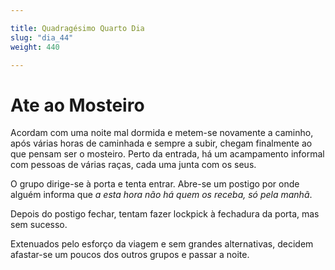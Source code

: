 ```yaml
---

title: Quadragésimo Quarto Dia 
slug: "dia_44"
weight: 440

---
```


# Ate ao Mosteiro

Acordam com uma noite mal dormida e metem-se novamente a caminho, após várias horas de caminhada e sempre a subir, chegam finalmente ao que pensam ser o mosteiro. Perto da entrada, há um acampamento informal com pessoas de várias raças, cada uma junta com os seus.

O grupo dirige-se à porta e tenta entrar. Abre-se um postigo por onde alguém informa que *a esta hora não há quem os receba, só pela manhã*.

Depois do postigo fechar, tentam fazer lockpick à fechadura da porta, mas sem sucesso.

Extenuados pelo esforço da viagem e sem grandes alternativas, decidem afastar-se um poucos dos outros grupos e passar a noite.